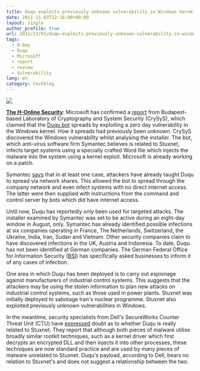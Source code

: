 ```yaml
---
title: Duqu exploits previously unknown vulnerability in Windows kernel
date: 2011-11-03T12:16:00+00:00
layout: single
author_profile: true
url: 2011/11/03/duqu-exploits-previously-unknown-vulnerability-in-windows-kernel/
tags:
  - 0-Day
  - Duqu
  - Microsoft
  - report
  - review
  - Vulnerability
lang: en
category: techblog
---
```

[![](http://4.bp.blogspot.com/-L0x69Thuchg/TrJ-5StIItI/AAAAAAAAENc/uwDw72ZGL6o/s1600/Microsoft_Logo.png)](http://4.bp.blogspot.com/-L0x69Thuchg/TrJ-5StIItI/AAAAAAAAENc/uwDw72ZGL6o/s1600/Microsoft_Logo.png)

[**The H-Online Security**](http://www.h-online.com/security/): Microsoft has confirmed a [report](http://www.crysys.hu/) from Budapest-based Laboratory of Cryptography and System Security (CrySyS), which claimed that the [Duqu bot](/2011/10/duqu-son-of-stuxnet.html "New spyware from Stuxnet developers  – 19 October 2011") spreads by exploiting a zero day vulnerability in the Windows kernel. How it spreads had previously been unknown. CrySyS discovered the Windows vulnerability whilst analysing the installer. The bot, which anti-virus software firm Symantec believes is related to Stuxnet, infects target systems using a specially crafted Word file which injects the malware into the system using a kernel exploit. Microsoft is already working on a patch.

Symantec [says](http://www.symantec.com/connect/w32-duqu_status-updates_installer-zero-day-exploit) that in at least one case, attackers have already taught Duqu to spread via network shares. This allowed the bot to spread through the company network and even infect systems with no direct internet access. The latter were then supplied with instructions from the command and control server by bots which did have internet access.

Until now, Duqu has reportedly only been used for targeted attacks. The installer examined by Symantec was set to be active during an eight-day window in August, only. Symantec has already identified possible infections at six companies operating in France, The Netherlands, Switzerland, the Ukraine, India, Iran, Sudan and Vietnam. Other security companies claim to have discovered infections in the UK, Austria and Indonesia. To date, Duqu has not been identified at German companies. The German Federal Office for Information Security ([BSI](https://www.bsi.bund.de/EN/Home/home_node.html)) has specifically asked businesses to inform it of any cases of infection.

One area in which Duqu has been deployed is to carry out espionage against manufacturers of industrial control systems. This suggests that the attackers may be using the stolen information to plan new attacks on industrial control systems, such as those used in power plants. Stuxnet was initially deployed to sabotage Iran's nuclear programme. Stuxnet also exploited previously unknown vulnerabilities in Windows.

In the meantime, security specialists from Dell's SecureWorks Counter Threat Unit (CTU) have [expressed](http://www.secureworks.com/research/threats/duqu/) doubt as to whether Duqu is really related to Stuxnet. They report that although both pieces of malware utilise broadly similar rootkit techniques, such as a kernel driver which first decrypts an encrypted DLL and then injects it into other processes, these techniques are now standard practice and are used by many pieces of malware unrelated to Stuxnet. Duqu's payload, according to Dell, bears no relation to Stuxnet's and does not suggest a relationship between the two.